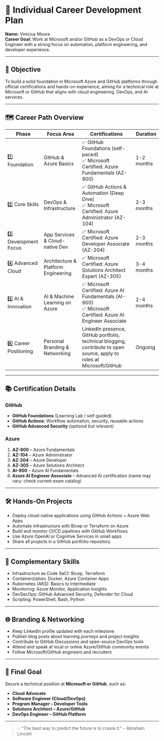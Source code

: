 # 🧭 Individual Career Development Plan

**Name:** Vinicius Moura  
**Career Goal:** Work at Microsoft and/or GitHub as a DevOps or Cloud Engineer with a strong focus on automation, platform engineering, and developer experience.

---

## 🎯 Objective

To build a solid foundation in Microsoft Azure and GitHub platforms through official certifications and hands-on experience, aiming for a technical role at Microsoft or GitHub that aligns with cloud engineering, DevOps, and AI services.

---

## 🗺️ Career Path Overview

| Phase | Focus Area | Certifications | Duration |
|-------|------------|----------------|----------|
| 1️⃣ Foundation | GitHub & Azure Basics | ✅ GitHub Foundations (self-paced)<br>✅ Microsoft Certified: Azure Fundamentals (AZ-900) | 1-2 months |
| 2️⃣ Core Skills | DevOps & Infrastructure | ✅ GitHub Actions & Automation (Deep Dive)<br>✅ Microsoft Certified: Azure Administrator (AZ-104) | 2-3 months |
| 3️⃣ Development Focus | App Services & Cloud-native Dev | ✅ Microsoft Certified: Azure Developer Associate (AZ-204) | 2-3 months |
| 4️⃣ Advanced Cloud | Architecture & Platform Engineering | ✅ Microsoft Certified: Azure Solutions Architect Expert (AZ-305) | 3-4 months |
| 5️⃣ AI & Innovation | AI & Machine Learning on Azure | ✅ Microsoft Certified: Azure AI Fundamentals (AI-900)<br>✅ Microsoft Certified: Azure AI Engineer Associate | 2-4 months |
| 6️⃣ Career Positioning | Personal Branding & Networking | LinkedIn presence, GitHub portfolio, technical blogging, contribute to open source, apply to roles at Microsoft/GitHub | Ongoing |

---

## 📚 Certification Details

### GitHub

- **GitHub Foundations** (Learning Lab / self-guided)
- **GitHub Actions**: Workflow automation, security, reusable actions
- **GitHub Advanced Security** *(optional but relevant)*

### Azure

1. **AZ-900** – Azure Fundamentals  
2. **AZ-104** – Azure Administrator  
3. **AZ-204** – Azure Developer  
4. **AZ-305** – Azure Solutions Architect  
5. **AI-900** – Azure AI Fundamentals  
6. **Azure AI Engineer Associate** – Advanced AI certification (name may vary: check current exam catalog)

---

## 🛠️ Hands-On Projects

- Deploy cloud-native applications using GitHub Actions + Azure Web Apps  
- Automate infrastructure with Bicep or Terraform on Azure  
- Build and monitor CI/CD pipelines with GitHub Workflows  
- Use Azure OpenAI or Cognitive Services in small apps  
- Share all projects in a GitHub portfolio repository

---

## 🧩 Complementary Skills

- Infrastructure as Code (IaC): Bicep, Terraform  
- Containerization: Docker, Azure Container Apps  
- Kubernetes (AKS): Basics to Intermediate  
- Monitoring: Azure Monitor, Application Insights  
- DevSecOps: GitHub Advanced Security, Defender for Cloud  
- Scripting: PowerShell, Bash, Python  

---

## 🌐 Branding & Networking

- Keep LinkedIn profile updated with each milestone  
- Publish blog posts about learning journeys and project insights  
- Contribute to GitHub Discussions and open-source DevOps tools  
- Attend and speak at local or online Azure/GitHub community events  
- Follow Microsoft/GitHub engineers and recruiters  

---

## 🏁 Final Goal

Secure a technical position at **Microsoft or GitHub**, such as:

- **Cloud Advocate**
- **Software Engineer (Cloud/DevOps)**
- **Program Manager – Developer Tools**
- **Solutions Architect – Azure/GitHub**
- **DevOps Engineer – GitHub Platform**

---

> 💡 “The best way to predict the future is to create it.” – Abraham Lincoln  
